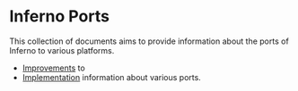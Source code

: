 # Inferno Ports

This collection of documents aims to provide information about the ports of
Inferno to various platforms.

* [Improvements](improvements.md) to 
* [Implementation](implementation.md) information about various ports.